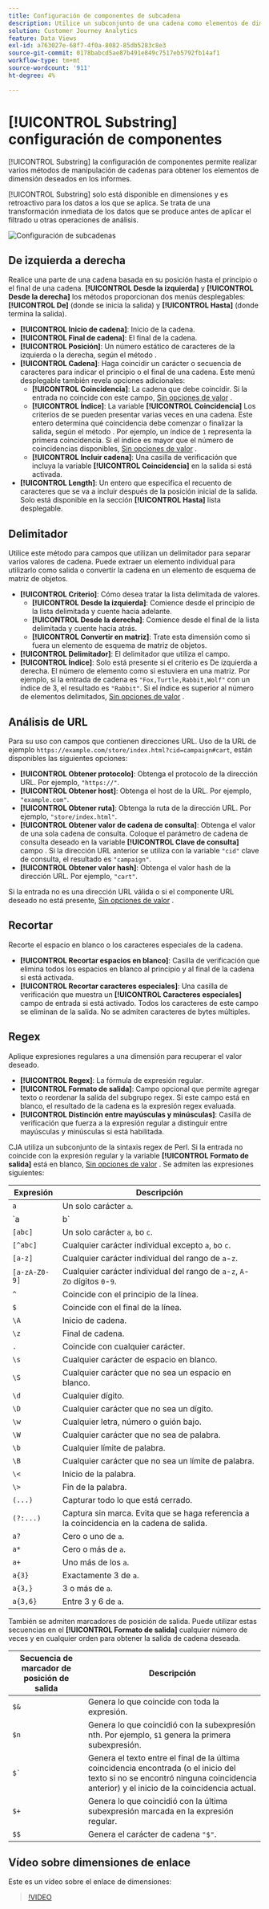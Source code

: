 ```yaml
---
title: Configuración de componentes de subcadena
description: Utilice un subconjunto de una cadena como elementos de dimensión.
solution: Customer Journey Analytics
feature: Data Views
exl-id: a763027e-68f7-4f0a-8082-85db5283c8e3
source-git-commit: 0178babcd5ae87b491e849c7517eb5792fb14af1
workflow-type: tm+mt
source-wordcount: '911'
ht-degree: 4%

---
```


# [!UICONTROL Substring] configuración de componentes

[!UICONTROL Substring] la configuración de componentes permite realizar varios métodos de manipulación de cadenas para obtener los elementos de dimensión deseados en los informes.

[!UICONTROL Substring] solo está disponible en dimensiones y es retroactivo para los datos a los que se aplica. Se trata de una transformación inmediata de los datos que se produce antes de aplicar el filtrado u otras operaciones de análisis.

![Configuración de subcadenas](../assets/substring-settings.png)

## De izquierda a derecha

Realice una parte de una cadena basada en su posición hasta el principio o el final de una cadena. **[!UICONTROL Desde la izquierda]** y **[!UICONTROL Desde la derecha]** los métodos proporcionan dos menús desplegables: **[!UICONTROL De]** (donde se inicia la salida) y **[!UICONTROL Hasta]** (donde termina la salida).

* **[!UICONTROL Inicio de cadena]**: Inicio de la cadena.
* **[!UICONTROL Final de cadena]**: El final de la cadena.
* **[!UICONTROL Posición]**: Un número estático de caracteres de la izquierda o la derecha, según el método .
* **[!UICONTROL Cadena]**: Haga coincidir un carácter o secuencia de caracteres para indicar el principio o el final de una cadena. Este menú desplegable también revela opciones adicionales:
   * **[!UICONTROL Coincidencia]**: La cadena que debe coincidir. Si la entrada no coincide con este campo, [Sin opciones de valor](no-value-options.md) .
   * **[!UICONTROL Índice]**: La variable **[!UICONTROL Coincidencia]** Los criterios de se pueden presentar varias veces en una cadena. Este entero determina qué coincidencia debe comenzar o finalizar la salida, según el método . Por ejemplo, un índice de `1` representa la primera coincidencia. Si el índice es mayor que el número de coincidencias disponibles, [Sin opciones de valor](no-value-options.md) .
   * **[!UICONTROL Incluir cadena]**: Una casilla de verificación que incluya la variable **[!UICONTROL Coincidencia]** en la salida si está activada.
* **[!UICONTROL Length]**: Un entero que especifica el recuento de caracteres que se va a incluir después de la posición inicial de la salida. Solo está disponible en la sección **[!UICONTROL Hasta]** lista desplegable.

## Delimitador

Utilice este método para campos que utilizan un delimitador para separar varios valores de cadena. Puede extraer un elemento individual para utilizarlo como salida o convertir la cadena en un elemento de esquema de matriz de objetos.

* **[!UICONTROL Criterio]**: Cómo desea tratar la lista delimitada de valores.
   * **[!UICONTROL Desde la izquierda]**: Comience desde el principio de la lista delimitada y cuente hacia adelante.
   * **[!UICONTROL Desde la derecha]**: Comience desde el final de la lista delimitada y cuente hacia atrás.
   * **[!UICONTROL Convertir en matriz]**: Trate esta dimensión como si fuera un elemento de esquema de matriz de objetos.
* **[!UICONTROL Delimitador]**: El delimitador que utiliza el campo.
* **[!UICONTROL Índice]**: Solo está presente si el criterio es De izquierda a derecha. El número de elemento como si estuviera en una matriz. Por ejemplo, si la entrada de cadena es `"Fox,Turtle,Rabbit,Wolf"` con un índice de 3, el resultado es `"Rabbit"`. Si el índice es superior al número de elementos delimitados, [Sin opciones de valor](no-value-options.md) .

## Análisis de URL

Para su uso con campos que contienen direcciones URL. Uso de la URL de ejemplo `https://example.com/store/index.html?cid=campaign#cart`, están disponibles las siguientes opciones:

* **[!UICONTROL Obtener protocolo]**: Obtenga el protocolo de la dirección URL. Por ejemplo, `"https://"`.
* **[!UICONTROL Obtener host]**: Obtenga el host de la URL. Por ejemplo, `"example.com"`.
* **[!UICONTROL Obtener ruta]**: Obtenga la ruta de la dirección URL. Por ejemplo, `"store/index.html"`.
* **[!UICONTROL Obtener valor de cadena de consulta]**: Obtenga el valor de una sola cadena de consulta. Coloque el parámetro de cadena de consulta deseado en la variable **[!UICONTROL Clave de consulta]** campo . Si la dirección URL anterior se utiliza con la variable `"cid"` clave de consulta, el resultado es `"campaign"`.
* **[!UICONTROL Obtener valor hash]**: Obtenga el valor hash de la dirección URL. Por ejemplo, `"cart"`.

Si la entrada no es una dirección URL válida o si el componente URL deseado no está presente, [Sin opciones de valor](no-value-options.md) .

## Recortar

Recorte el espacio en blanco o los caracteres especiales de la cadena.

* **[!UICONTROL Recortar espacios en blanco]**: Casilla de verificación que elimina todos los espacios en blanco al principio y al final de la cadena si está activada.
* **[!UICONTROL Recortar caracteres especiales]**: Una casilla de verificación que muestra un **[!UICONTROL Caracteres especiales]** campo de entrada si está activado. Todos los caracteres de este campo se eliminan de la salida. No se admiten caracteres de bytes múltiples.

## Regex

Aplique expresiones regulares a una dimensión para recuperar el valor deseado.

* **[!UICONTROL Regex]**: La fórmula de expresión regular.
* **[!UICONTROL Formato de salida]**: Campo opcional que permite agregar texto o reordenar la salida del subgrupo regex. Si este campo está en blanco, el resultado de la cadena es la expresión regex evaluada.
* **[!UICONTROL Distinción entre mayúsculas y minúsculas]**: Casilla de verificación que fuerza a la expresión regular a distinguir entre mayúsculas y minúsculas si está habilitada.

CJA utiliza un subconjunto de la sintaxis regex de Perl. Si la entrada no coincide con la expresión regular y la variable **[!UICONTROL Formato de salida]** está en blanco, [Sin opciones de valor](no-value-options.md) . Se admiten las expresiones siguientes:

| Expresión | Descripción |
| --- | --- |
| `a` | Un solo carácter `a`. |
| `a|b` | Un solo carácter `a` o `b`. |
| `[abc]` | Un solo carácter `a`, `b`o `c`. |
| `[^abc]` | Cualquier carácter individual excepto `a`, `b`o `c`. |
| `[a-z]` | Cualquier carácter individual del rango de `a`-`z`. |
| `[a-zA-Z0-9]` | Cualquier carácter individual del rango de `a`-`z`, `A`-`Z`o dígitos `0`-`9`. |
| `^` | Coincide con el principio de la línea. |
| `$` | Coincide con el final de la línea. |
| `\A` | Inicio de cadena. |
| `\z` | Final de cadena. |
| `.` | Coincide con cualquier carácter. |
| `\s` | Cualquier carácter de espacio en blanco. |
| `\S` | Cualquier carácter que no sea un espacio en blanco. |
| `\d` | Cualquier dígito. |
| `\D` | Cualquier carácter que no sea un dígito. |
| `\w` | Cualquier letra, número o guión bajo. |
| `\W` | Cualquier carácter que no sea de palabra. |
| `\b` | Cualquier límite de palabra. |
| `\B` | Cualquier carácter que no sea un límite de palabra. |
| `\<` | Inicio de la palabra. |
| `\>` | Fin de la palabra. |
| `(...)` | Capturar todo lo que está cerrado. |
| `(?:...)` | Captura sin marca. Evita que se haga referencia a la coincidencia en la cadena de salida. |
| `a?` | Cero o uno de `a`. |
| `a*` | Cero o más de `a`. |
| `a+` | Uno más de los `a`. |
| `a{3}` | Exactamente 3 de `a`. |
| `a{3,}` | 3 o más de `a`. |
| `a{3,6}` | Entre 3 y 6 de `a`. |

También se admiten marcadores de posición de salida. Puede utilizar estas secuencias en el **[!UICONTROL Formato de salida]** cualquier número de veces y en cualquier orden para obtener la salida de cadena deseada.

| Secuencia de marcador de posición de salida | Descripción |
| --- | --- |
| `$&` | Genera lo que coincide con toda la expresión. |
| `$n` | Genera lo que coincidió con la subexpresión nth. Por ejemplo, `$1` genera la primera subexpresión. |
| ``$` `` | Genera el texto entre el final de la última coincidencia encontrada (o el inicio del texto si no se encontró ninguna coincidencia anterior) y el inicio de la coincidencia actual. |
| `$+` | Genera lo que coincidió con la última subexpresión marcada en la expresión regular. |
| `$$` | Genera el carácter de cadena `"$"`. |

## Vídeo sobre dimensiones de enlace

Este es un vídeo sobre el enlace de dimensiones:

>[!VIDEO](https://video.tv.adobe.com/v/342694/?quality=12)
